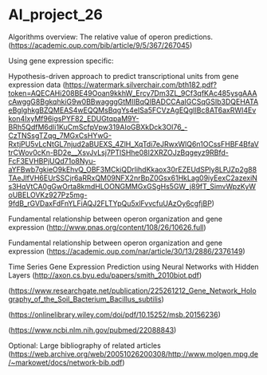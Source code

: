 # AI_project_26

Algorithms overview:
The relative value of operon predictions.
(https://academic.oup.com/bib/article/9/5/367/267045)

Using gene expression specific:

Hypothesis-driven approach to predict transcriptional units from gene expression data
(https://watermark.silverchair.com/bth182.pdf?token=AQECAHi208BE49Ooan9kkhW_Ercy7Dm3ZL_9Cf3qfKAc485ysgAAAcAwggG8BgkqhkiG9w0BBwagggGtMIIBqQIBADCCAaIGCSqGSIb3DQEHATAeBglghkgBZQMEAS4wEQQMsBqgYs4eISa5FCVzAgEQgIIBc8AT6axRWI4Evkon4IxyMf96igsPYF82_EDUGtqpaM9Y-BRh5QdfM6dli1KuCmScfpVpw319AIoGBXkDck3Ol76_-CzTNSsgTZqg_7MGxCsHYwG-RxtjPU5vLcNtGL7njud2aBUEXS_4ZlH_XqTdi7eJRwxWlQ6n1OCssFHBF4BfaVtrCWov0cKn-BD2e__XsvJvLsj7PTlSHhe08I2XRZOJzBqgeyz9RBfd-FcF3EVHBPjUQd71o8Nyu-aYFBwb7gkieO9kEhvQ_OBF3MCkiQDrlihdKkaox30rEZEUdSPly8LPJZp2g88TAeJlfVH6EUrSSCjr6aRRxQM09NFX2nrBpZ0Gsx61HkLag09iyEexC2azexiNs3HqVtCA0gGwOrta8kmdHLOONGMMGxGSgHs5GW_j89fT_SimvWpzKyWoUBELOVKz927Pz5mg-9fdB_rGVDaxFdFnYLFiAQJ2FLTYpQu5xlFvvcfuUAzOy6cgfjBP)

Fundamental relationship between operon organization and gene expression
(http://www.pnas.org/content/108/26/10626.full)

Fundamental relationship between operon organization and gene expression
(https://academic.oup.com/nar/article/30/13/2886/2376149)

Time Series Gene Expression Prediction using Neural Networks with Hidden Layers
(http://axon.cs.byu.edu/papers/smith_2010biot.pdf)

(https://www.researchgate.net/publication/225261212_Gene_Network_Holography_of_the_Soil_Bacterium_Bacillus_subtilis)

(https://onlinelibrary.wiley.com/doi/pdf/10.15252/msb.20156236)

(https://www.ncbi.nlm.nih.gov/pubmed/22088843)

Optional:
Large bibliography of related articles
(https://web.archive.org/web/20051026200308/http://www.molgen.mpg.de/~markowet/docs/network-bib.pdf)

